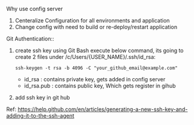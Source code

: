 Why use config server
1. Centeralize Configuration for all environments and application
2. Change config with need to build or re-deploy/restart application

Git Authentication::

1. create ssh key using Git Bash
execute below command, its going to create 2 files under  /c/Users/{USER_NAME}/.ssh/id_rsa:
    ```
    ssh-keygen -t rsa -b 4096 -C "your_github_email@example.com"
    ```
   - id_rsa : contains private key, gets added in config server 
   - id_rsa.pub : contains public key, Which gets register in gihub
     
2. add ssh key in git hub


Ref: https://help.github.com/en/articles/generating-a-new-ssh-key-and-adding-it-to-the-ssh-agent
